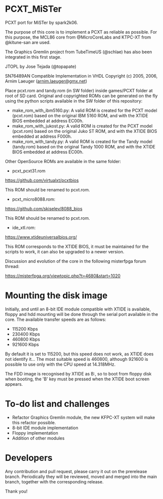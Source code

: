 # PCXT_MiSTer
PCXT port for MiSTer by spark2k06.

The purpose of this core is to implement a PCXT as reliable as possible. For this purpose, the MCL86 core from @MicroCoreLabs and KTPC-XT from @kitune-san are used.

The Graphics Gremlin project from TubeTimeUS (@schlae) has also been integrated in this first stage.

JTOPL by Jose Tejada (@topapate)

SN76489AN Compatible Implementation in VHDL Copyright (c) 2005, 2006, Arnim Laeuger (arnim.laeuger@gmx.net)

Place pcxt.rom and tandy.rom (in SW folder) inside games/PCXT folder at root of SD card. Original and copyrighted ROMs can be generated on the fly using the python scripts available in the SW folder of this repository:

* make_rom_with_ibm5160.py: A valid ROM is created for the PCXT model (pcxt.rom) based on the original IBM 5160 ROM, and with the XTIDE BIOS embedded at address EC00h.
* make_rom_with_jukost.py: A valid ROM is created for the PCXT model (pcxt.rom) based on the original Juko ST ROM, and with the XTIDE BIOS embedded at address F000h.
* make_rom_with_tandy.py: A valid ROM is created for the Tandy model (tandy.rom) based on the original Tandy 1000 ROM, and with the XTIDE BIOS embedded at address EC00h.

Other OpenSource ROMs are available in the same folder:

* pcxt_pcxt31.rom

https://github.com/virtualxt/pcxtbios

This ROM should be renamed to pcxt.rom.

* pcxt_micro8088.rom: 

https://github.com/skiselev/8088_bios

This ROM should be renamed to pcxt.rom.

* ide_xtl.rom:

https://www.xtideuniversalbios.org/

This ROM corresponds to the XTIDE BIOS, it must be maintained for the scripts to work, it can also be upgraded to a newer version.

Discussion and evolution of the core in the following misterfpga forum thread:

https://misterfpga.org/viewtopic.php?t=4680&start=1020

# Mounting the disk image

Initially, and until an 8-bit IDE module compatible with XTIDE is available, floppy and hdd mounting will be done through the serial port available in the core. The available transfer speeds are as follows:

* 115200 Kbps
* 230400 Kbps
* 460800 Kbps
* 921600 Kbps

By default it is set to 115200, but this speed does not work, as XTIDE does not identify it... The most suitable speed is 460800, although 921600 is possible to use only with the CPU speed at 14.318MHz.

The FDD image is recognised by XTIDE as B:, so to boot from floppy disk when booting, the 'B' key must be pressed when the XTIDE boot screen appears.

# To-do list and challenges

* Refactor Graphics Gremlin module, the new KFPC-XT system will make this refactor possible.
* 8-bit IDE module implementation
* Floppy implementation
* Addition of other modules

# Developers

Any contribution and pull request, please carry it out on the prerelease branch. Periodically they will be reviewed, moved and merged into the main branch, together with the corresponding release.

Thank you!
